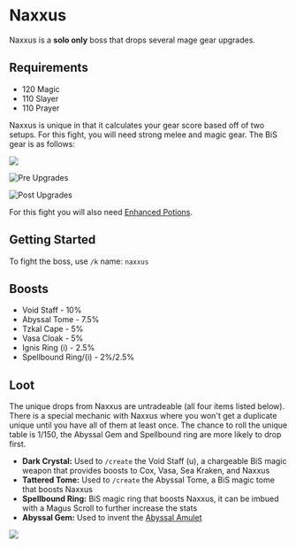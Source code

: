 # Naxxus

Naxxus is a **solo only** boss that drops several mage gear upgrades.

## Requirements

* 120 Magic
* 110 Slayer
* 110 Prayer

Naxxus is unique in that it calculates your gear score based off of two setups. For this fight, you will need strong melee and magic gear. The BiS gear is as follows:

![](../.gitbook/assets/image\_2022-08-09\_142315368.png)

![Pre Upgrades](../.gitbook/assets/image\_2022-08-09\_142403243.png)

![Post Upgrades](../.gitbook/assets/image\_2022-08-21\_014601089.png)

For this fight you will also need [Enhanced Potions](../skills/herblore.md#custom-content-and-boosts).&#x20;

## Getting Started

To fight the boss, use `/k` name: `naxxus`

## Boosts

* Void Staff - 10%
* Abyssal Tome - 7.5%
* Tzkal Cape - 5%
* Vasa Cloak - 5%
* Ignis Ring (i) - 2.5%
* Spellbound Ring/(i) - 2%/2.5%

## Loot

The unique drops from Naxxus are untradeable (all four items listed below). There is a special mechanic with Naxxus where you won't get a duplicate unique until you have all of them at least once. The chance to roll the unique table is 1/150, the Abyssal Gem and Spellbound ring are more likely to drop first.

* **Dark Crystal:** Used to `/create` the Void Staff (u), a chargeable BiS magic weapon that provides boosts to Cox, Vasa, Sea Kraken, and Naxxus
* **Tattered Tome:** Used to `/create` the Abyssal Tome, a BiS magic tome that boosts Naxxus
* **Spellbound Ring:** BiS magic ring that boosts Naxxus, it can be imbued with a Magus Scroll to further increase the stats
* **Abyssal Gem:** Used to invent the [Abyssal Amulet](../skills/invention/#inventions)

![](../.gitbook/assets/image\_2022-08-21\_014210261.png)

